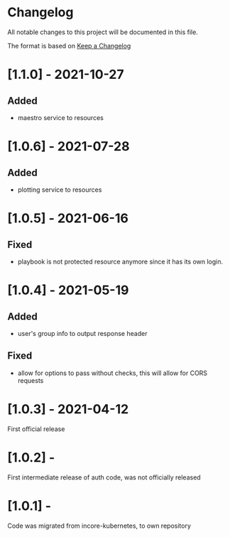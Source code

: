 # Changelog
All notable changes to this project will be documented in this file.

The format is based on [Keep a Changelog](http://keepachangelog.com/en/1.0.0/)

# [1.1.0] - 2021-10-27
## Added
- maestro service to resources

# [1.0.6] - 2021-07-28
## Added
- plotting service to resources

# [1.0.5] - 2021-06-16
## Fixed
- playbook is not protected resource anymore since it has its own login.

# [1.0.4] - 2021-05-19
## Added
- user's group info to output response header

## Fixed
- allow for options to pass without checks, this will allow for CORS requests

# [1.0.3] - 2021-04-12

First official release

# [1.0.2] -

First intermediate release of  auth code, was not officially released

# [1.0.1] -

Code was migrated from incore-kubernetes, to own repository